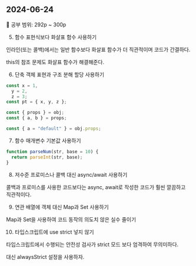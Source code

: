 ## 2024-06-24

📖 공부 범위: 292p ~ 300p

5. 함수 표현식보다 화살표 함수 사용하기

인라인(또는 콜백)에서는 일반 함수보다 화살표 함수가 더 직관적이며 코드가 간결하다.

this의 참조 문제도 화살표 함수가 해결해준다.

6. 단축 객체 표현과 구조 분해 할당 사용하기

```typescript
const x = 1,
  y = 2,
  z = 3;
const pt = { x, y, z };
```

```typescript
const { props } = obj;
const { a, b } = props;
```

```typescript
const { a = "default" } = obj.props;
```

7. 함수 매개변수 기본값 사용하기

```typescript
function parseNum(str, base = 10) {
  return parseInt(str, base);
}
```

8. 저수준 프로미스나 콜백 대신 async/await 사용하기

콜백과 프로미스를 사용한 코드보다는 async, await로 작성한 코드가 훨씬 깔끔하고 직관적이다.

9. 연관 배열에 객체 대신 Map과 Set 사용하기

Map과 Set을 사용하여 코드 동작의 의도치 않은 실수 줄이기

10. 타입스크립트에 use strict 넣지 않기

타입스크립트에서 수행되는 안전성 검사가 strict 모드 보다 엄격하여 무의미하다.

대신 alwaysStrict 설정을 사용하자.
